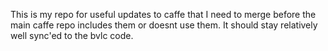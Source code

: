This is my repo for useful updates to caffe that I need to merge
before the main caffe repo includes them or doesnt use them.
It should stay relatively well sync'ed to the bvlc code.
